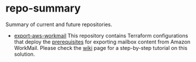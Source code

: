 # repo-summary
Summary of current and future repositories.


* [export-aws-workmail](https://github.com/RaduLupan/export-aws-workmail/)
This repository contains Terraform configurations that deploy the [prerequisites](https://docs.aws.amazon.com/workmail/latest/adminguide/mail-export.html) for exporting mailbox content from Amazon WorkMail.
Please check the [wiki](https://github.com/RaduLupan/export-aws-workmail/wiki) page for a step-by-step tutorial on this solution.
